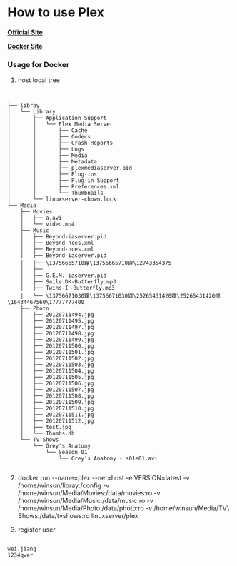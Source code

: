 # How to use Plex

[**Official Site**](https://www.plex.tv/)<p>
[**Docker Site**](https://hub.docker.com/r/linuxserver/plex/)

### Usage for Docker
  1. host local tree
  ```

  .
  ├── libray
  │   └── Library
  │       ├── Application Support
  │       │   └── Plex Media Server
  │       │       ├── Cache
  │       │       ├── Codecs
  │       │       ├── Crash Reports
  │       │       ├── Logs
  │       │       ├── Media
  │       │       ├── Metadata
  │       │       ├── plexmediaserver.pid
  │       │       ├── Plug-ins
  │       │       ├── Plug-in Support
  │       │       ├── Preferences.xml
  │       │       └── Thumbnails
  │       └── linuxserver-chown.lock
  └── Media
      ├── Movies
      │   ├── a.avi
      │   └── video.mp4
      ├── Music
      │   ├── Beyond-iaserver.pid
      │   ├── Beyond-nces.xml
      │   ├── Beyond-nces.xml
      │   ├── Beyond-iaserver.pid
      │   ├── \13756665710罉\13756665710罉\12743354375
      │   ├──
      │   ├── G.E.M.-iaserver.pid
      │   ├── Smile.DK-Butterfly.mp3
      │   ├── Twins-Ī˹-Butterfly.mp3
      │   └── \13756671030罉\13756671030罉\25265431420噑\25265431420噑\16434467560\17777777400
      ├── Photo
      │   ├── 20120711494.jpg
      │   ├── 20120711495.jpg
      │   ├── 20120711497.jpg
      │   ├── 20120711498.jpg
      │   ├── 20120711499.jpg
      │   ├── 20120711500.jpg
      │   ├── 20120711501.jpg
      │   ├── 20120711502.jpg
      │   ├── 20120711503.jpg
      │   ├── 20120711504.jpg
      │   ├── 20120711505.jpg
      │   ├── 20120711506.jpg
      │   ├── 20120711507.jpg
      │   ├── 20120711508.jpg
      │   ├── 20120711509.jpg
      │   ├── 20120711510.jpg
      │   ├── 20120711511.jpg
      │   ├── 20120711512.jpg
      │   ├── test.jpg
      │   └── Thumbs.db
      └── TV Shows
          └── Grey's Anatomy
              └── Season 01
                  └── Grey's Anatomy - s01e01.avi
                      
  ```
  
  2. docker run --name=plex --net=host -e VERSION=latest -v /home/winsun/libray:/config -v /home/winsun/Media/Movies:/data/movies:ro -v /home/winsun/Media/Music:/data/music:ro -v
 /home/winsun/Media/Photo:/data/photo:ro -v /home/winsun/Media/TV\ Shows:/data/tvshows:ro linuxserver/plex
 
  3. register user
  ```
  
  wei.jiang
  1234qwer
  
  ```
